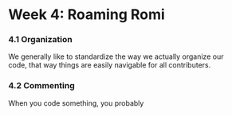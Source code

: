 # Week 4: Roaming Romi

### 4.1 Organization

We generally like to standardize the way we actually organize our  
code, that way things are easily navigable for all contributers.

### 4.2 Commenting

When you code something, you probably
